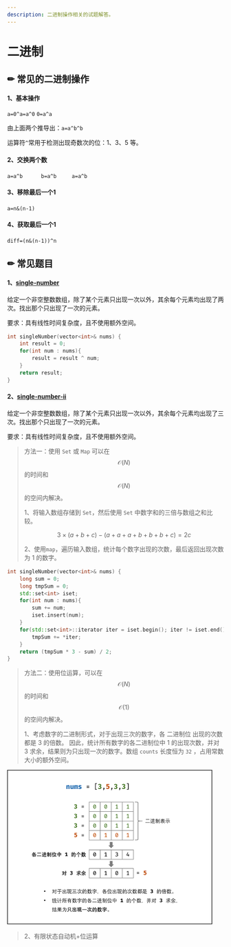 ```yaml
---
description: 二进制操作相关的试题解答。
---
```


# 二进制

## ✏ 常见的二进制操作

#### 1、基本操作

`a=0^a=a^0`           `0=a^a`

由上面两个推导出：`a=a^b^b`

运算符`^`常用于检测出现奇数次的位：1、3、5 等。

#### 2、交换两个数

`a=a^b      b=a^b     a=a^b`

#### 3、移除最后一个1

`a=n&(n-1)`

#### 4、获取最后一个1

`diff=(n&(n-1))^n`

## ✏ 常见题目

#### 1、[single-number](https://leetcode-cn.com/problems/single-number/)

给定一个非空整数数组，除了某个元素只出现一次以外，其余每个元素均出现了两次。找出那个只出现了一次的元素。

要求：具有线性时间复杂度，且不使用额外空间。

```cpp
int singleNumber(vector<int>& nums) {
    int result = 0;
    for(int num : nums){
        result = result ^ num;
    }
    return result;
}
```

#### 2、[single-number-ii](https://leetcode-cn.com/problems/single-number-ii/)

给定一个非空整数数组，除了某个元素只出现一次以外，其余每个元素均出现了三次。找出那个只出现了一次的元素。

要求：具有线性时间复杂度，且不使用额外空间。

> 方法一：使用 `Set` 或 `Map` 可以在 $$\mathcal{O}(N)$$ 的时间和 $$\mathcal{O}(N)$$ 的空间内解决。
>
> 1、将输入数组存储到 `Set`，然后使用 `Set` 中数字和的三倍与数组之和比较。
>
> $$3 \times (a + b + c) - (a + a + a + b + b + b + c) = 2 c$$ 
>
> 2、使用`map`，遍历输入数组，统计每个数字出现的次数，最后返回出现次数为 1 的数字。

```cpp
int singleNumber(vector<int>& nums) {
    long sum = 0;
    long tmpSum = 0;
    std::set<int> iset;
    for(int num : nums){
        sum += num;
        iset.insert(num);
    }
    for(std::set<int>::iterator iter = iset.begin(); iter != iset.end();iter++){
        tmpSum += *iter;
    }
    return (tmpSum * 3 - sum) / 2;
}


```

> 方法二：使用位运算，可以在$$\mathcal{O}(N)$$ 的时间和 $$\mathcal{O}(1)$$ 的空间内解决。
>
> 1、考虑数字的二进制形式，对于出现三次的数字，各 二进制位 出现的次数都是 3 的倍数。 因此，统计所有数字的各二进制位中 1 的出现次数，并对 3 求余，结果则为只出现一次的数字。数组 `counts` 长度恒为 `32` ，占用常数大小的额外空间。

![](../.gitbook/assets/51%20%281%29.png)

> 2、有限状态自动机+位运算

